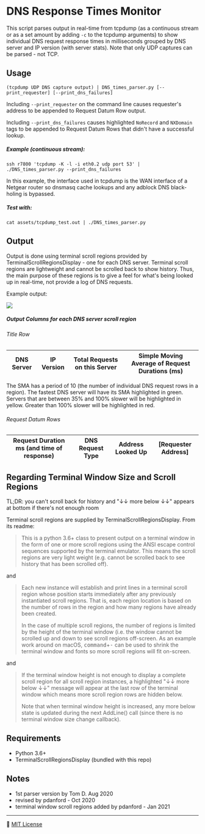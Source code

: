 
DNS Response Times Monitor
================================================================================
This script parses output in real-time from tcpdump (as a continuous stream or as a set amount by adding `-c` to the tcpdump arguments) to show individual DNS request response times in milliseconds grouped by DNS server and IP version (with server stats). Note that only UDP captures can be parsed - not TCP.

Usage
--------------------------------------------------------------------------------
```
(tcpdump UDP DNS capture output) | DNS_times_parser.py [--print_requester] [--print_dns_failures]
```
Including `--print_requester` on the command line causes requester's address to be appended to Request Datum Row output.

Including `--print_dns_failures` causes highlighted `NoRecord` and `NXDomain` tags to be appended to Request Datum Rows that didn't have a successful lookup.

##### Example (continuous stream):
```
ssh r7800 'tcpdump -K -l -i eth0.2 udp port 53' | ./DNS_times_parser.py --print_dns_failures
```

In this example, the interface used in tcpdump is the WAN interface of a Netgear router so dnsmasq cache lookups and any adblock DNS black-holing is bypassed.

##### Test with:
```
cat assets/tcpdump_test.out | ./DNS_times_parser.py
```

Output
--------------------------------------------------------------------------------
Output is done using terminal scroll regions provided by TerminalScrollRegionsDisplay - one for each DNS server. Terminal scroll regions are lightweight and cannot be scrolled back to show history. Thus, the main purpose of these regions is to give a feel for what's being looked up in real-time, not provide a log of DNS requests.

Example output:

![](assets/example.gif)

##### Output Columns for each DNS server scroll region
###### Title Row
| DNS Server | IP Version | Total Requests on this Server | Simple Moving Average of Request Durations (ms) |
|:----------:|:----------:|:-----------------------------:|:-----------------------------------------------:|

The SMA has a period of 10 (the number of individual DNS request rows in a region). The fastest DNS server will have its SMA highlighted in green. Servers that are between 35% and 100% slower will be highlighted in yellow. Greater than 100% slower will be highlighted in red.

###### Request Datum Rows
| Request Duration ms (and time of response) | DNS Request Type | Address Looked Up | [Requester Address] |
|:------------------------------------------:|:----------------:|:-----------------:|:-------------------:|

Regarding Terminal Window Size and Scroll Regions
--------------------------------------------------------------------------------
TL;DR: you can't scroll back for history and "↓↓ more below ↓↓" appears at bottom if there's not enough room

Terminal scroll regions are supplied by TerminalScrollRegionsDisplay. From its readme:

> This is a python 3.6+ class to present output on a terminal window in the form of one or more scroll regions using the ANSI escape control sequences supported by the terminal emulator. This means the scroll regions are very light weight (e.g. cannot be scrolled back to see history that has been scrolled off).

and

> Each new instance will establish and print lines in a terminal scroll region whose position starts immediately after any previously instantiated scroll regions. That is, each region location is based on the number of rows in the region and how many regions have already been created.
>
>In the case of multiple scroll regions, the number of regions is limited by the height of the terminal window (i.e. the window cannot be scrolled up and down to see scroll regions off-screen. As an example work around on macOS, <kbd>command</kbd>+<kbd>-</kbd> can be used to shrink the terminal window and fonts so more scroll regions will fit on-screen.

and

>If the terminal window height is not enough to display a complete scroll region for all scroll region instances, a highlighted "↓↓ more below ↓↓" message will appear at the last row of the terminal window which means more scroll region rows are hidden below.
>
>Note that when terminal window height is increased, any more below state is updated during the next AddLine() call (since there is no terminal window size change callback).

Requirements
--------------------------------------------------------------------------------
- Python 3.6+ 
- TerminalScrollRegionsDisplay (bundled with this repo)

Notes
--------------------------------------------------------------------------------
- 1st parser version by Tom D. Aug 2020
- revised by pdanford - Oct 2020
- terminal window scroll regions added by pdanford - Jan 2021

---
:scroll: [MIT License](README.license)

